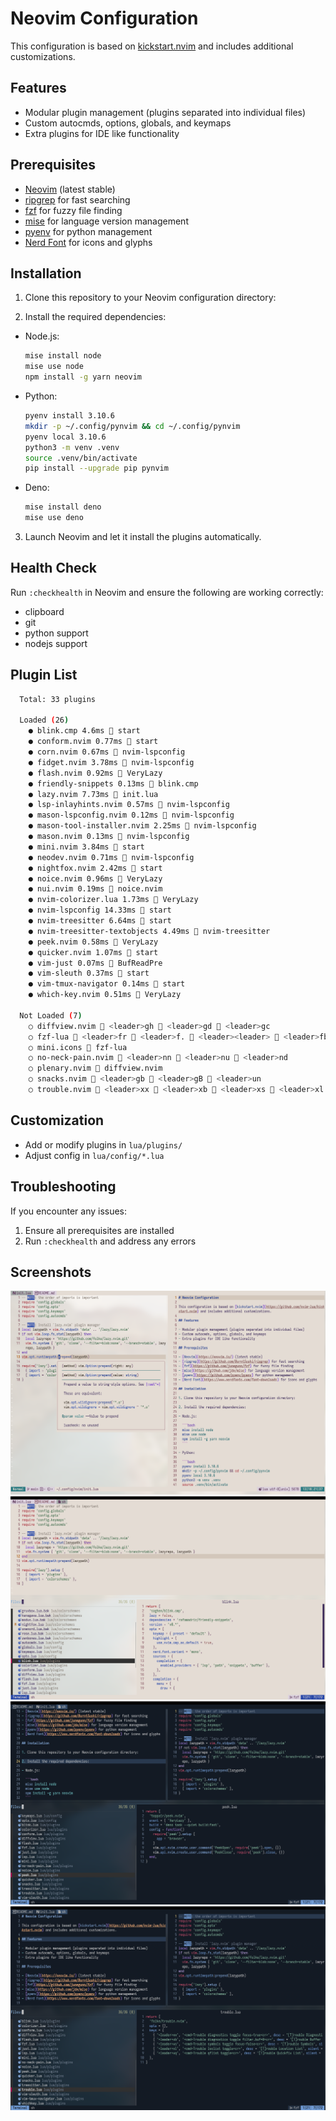 # Neovim Configuration

This configuration is based on [kickstart.nvim](https://github.com/nvim-lua/kickstart.nvim) and includes additional customizations.

## Features

- Modular plugin management (plugins separated into individual files)
- Custom autocmds, options, globals, and keymaps
- Extra plugins for IDE like functionality

## Prerequisites

- [Neovim](https://neovim.io/) (latest stable)
- [ripgrep](https://github.com/BurntSushi/ripgrep) for fast searching
- [fzf](https://github.com/junegunn/fzf) for fuzzy file finding
- [mise](https://github.com/jdx/mise) for language version management
- [pyenv](https://github.com/pyenv/pyenv) for python management
- [Nerd Font](https://www.nerdfonts.com/font-downloads) for icons and glyphs

## Installation

1. Clone this repository to your Neovim configuration directory:

2. Install the required dependencies:

- Node.js:

  ```bash
  mise install node
  mise use node
  npm install -g yarn neovim
  ```

- Python:

  ```bash
  pyenv install 3.10.6
  mkdir -p ~/.config/pynvim && cd ~/.config/pynvim
  pyenv local 3.10.6
  python3 -m venv .venv
  source .venv/bin/activate
  pip install --upgrade pip pynvim
  ```

- Deno:
  ```bash
  mise install deno
  mise use deno
  ```

3. Launch Neovim and let it install the plugins automatically.

## Health Check

Run `:checkhealth` in Neovim and ensure the following are working correctly:

- clipboard
- git
- python support
- nodejs support

## Plugin List

```bash
  Total: 33 plugins

  Loaded (26)
    ● blink.cmp 4.6ms  start
    ● conform.nvim 0.77ms  start
    ● corn.nvim 0.67ms  nvim-lspconfig
    ● fidget.nvim 3.78ms  nvim-lspconfig
    ● flash.nvim 0.92ms  VeryLazy
    ● friendly-snippets 0.13ms  blink.cmp
    ● lazy.nvim 7.73ms  init.lua
    ● lsp-inlayhints.nvim 0.57ms  nvim-lspconfig
    ● mason-lspconfig.nvim 0.12ms  nvim-lspconfig
    ● mason-tool-installer.nvim 2.25ms  nvim-lspconfig
    ● mason.nvim 0.13ms  nvim-lspconfig
    ● mini.nvim 3.84ms  start
    ● neodev.nvim 0.71ms  nvim-lspconfig
    ● nightfox.nvim 2.42ms  start
    ● noice.nvim 0.96ms  VeryLazy
    ● nui.nvim 0.19ms  noice.nvim
    ● nvim-colorizer.lua 1.73ms  VeryLazy
    ● nvim-lspconfig 14.33ms  start
    ● nvim-treesitter 6.64ms  start
    ● nvim-treesitter-textobjects 4.49ms  nvim-treesitter
    ● peek.nvim 0.58ms  VeryLazy
    ● quicker.nvim 1.07ms  start
    ● vim-just 0.07ms  BufReadPre
    ● vim-sleuth 0.37ms  start
    ● vim-tmux-navigator 0.14ms  start
    ● which-key.nvim 0.51ms  VeryLazy

  Not Loaded (7)
    ○ diffview.nvim  <leader>gh  <leader>gd  <leader>gc
    ○ fzf-lua  <leader>fr  <leader>f.  <leader><leader>  <leader>fb  ,r  <leader>fp  ,,  <C-P>  <leader>ff  <leader>fn  <leader>fg  <leader>f/  <leader>fh  <leader>fd  <leader>fw
    ○ mini.icons  fzf-lua
    ○ no-neck-pain.nvim  <leader>nn  <leader>nu  <leader>nd
    ○ plenary.nvim  diffview.nvim
    ○ snacks.nvim  <leader>gb  <leader>gB  <leader>un
    ○ trouble.nvim  <leader>xx  <leader>xb  <leader>xs  <leader>xl  <leader>xq
```

## Customization

- Add or modify plugins in `lua/plugins/`
- Adjust config in `lua/config/*.lua`

## Troubleshooting

If you encounter any issues:

1. Ensure all prerequisites are installed
2. Run `:checkhealth` and address any errors

## Screenshots

![Day Mode 1](screenshots/day1.png)
![Day Mode 2](screenshots/day2.png)
![Night Mode 1](screenshots/night1.png)
![Night Mode 2](screenshots/night2.png)
